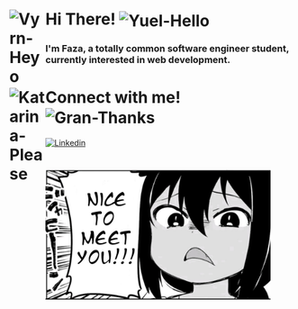 # Hi There! <img align="center" alt="Yuel-Hello" width="64px" src="https://gbf.wiki/images/6/64/Stamp108.png"/> <img align="left" alt="Vyrn-Heyo" width="64px" src="https://gbf.wiki/images/9/9f/Stamp110.png"/>
### I'm Faza, a totally common software engineer student, currently interested in web development.
# Connect with me!  <img align="left" alt="Katarina-Please" width="64px" src="https://gbf.wiki/images/e/e5/Stamp97.png"/> <img align="center" alt="Gran-Thanks" width="64px" src="https://gbf.wiki/images/0/0b/Stamp9.png"/>
<a href="https://www.linkedin.com/in/muhammad-faza-2001/" target="_blank" ><img alt="Linkedin" width="180px" src="https://pngimg.com/uploads/linkedIn/linkedIn_PNG38.png"><a/>
#
<img width="400px" src="./img/jahy-nice-to-meet-you.jpg"/>
